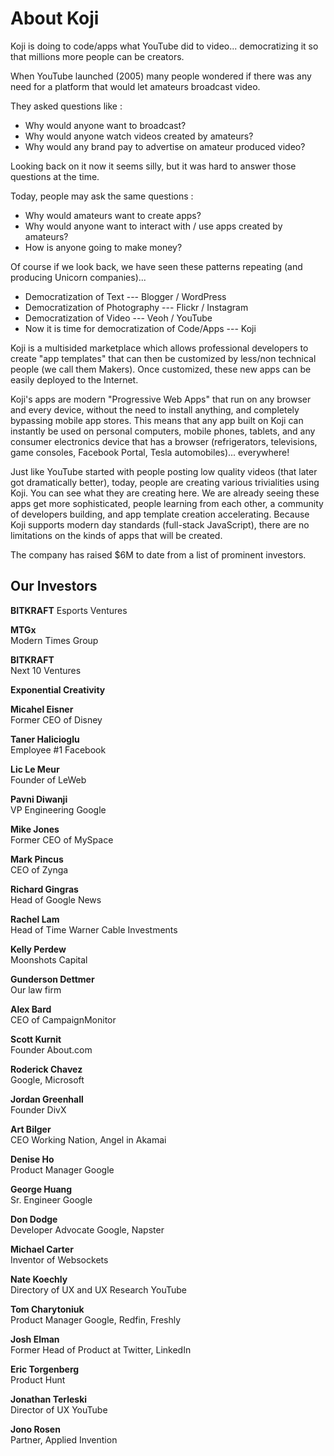 # About Koji
Koji is doing to code/apps what YouTube did to video... democratizing it so that millions more people can be creators.  

When YouTube launched (2005) many people wondered if there was any need for a platform that would let amateurs broadcast video.  

They asked questions like : 

* Why would anyone want to broadcast?  
* Why would anyone watch videos created by amateurs?  
* Why would any brand pay to advertise on amateur produced video? 

Looking back on it now it seems silly, but it was hard to answer those questions at the time. 

Today, people may ask the same questions :  

* Why would amateurs want to create apps?
* Why would anyone want to interact with / use apps created by amateurs?
* How is anyone going to make money?

Of course if we look back, we have seen these patterns repeating (and producing Unicorn companies)...

* Democratization of Text --- Blogger / WordPress 
* Democratization of Photography --- Flickr / Instagram
* Democratization of Video --- Veoh / YouTube
* Now it is time for democratization of Code/Apps --- Koji

Koji is a multisided marketplace which allows professional developers to create "app templates" that can then be customized by less/non technical people (we call them Makers). Once customized, these new apps can be easily deployed to the Internet.  

Koji's apps are modern "Progressive Web Apps" that run on any browser and every device, without the need to install anything, and completely bypassing mobile app stores. This means that any app built on Koji can instantly be used on personal computers, mobile phones, tablets, and any consumer electronics device that has a browser (refrigerators, televisions, game consoles, Facebook Portal, Tesla automobiles)... everywhere!

Just like YouTube started with people posting low quality videos (that later got dramatically better), today, people are creating various trivialities using Koji.  You can see what they are creating here.  We are already seeing these apps get more sophisticated, people learning from each other, a community of developers building, and app template creation accelerating.  Because Koji supports modern day standards (full-stack JavaScript), there are no limitations on the kinds of apps that will be created.

The company has raised $6M to date from a list of prominent investors.

## Our Investors

**BITKRAFT**
Esports Ventures

**MTGx**\
Modern Times Group

**BITKRAFT**\
Next 10 Ventures

**Exponential Creativity**

**Micahel Eisner**\
Former CEO of Disney

**Taner Halicioglu**\
Employee #1 Facebook

**Lic Le Meur**\
Founder of LeWeb

**Pavni Diwanji**\
VP Engineering Google

**Mike Jones**\
Former CEO of MySpace

**Mark Pincus**\
CEO of Zynga

**Richard Gingras**\
Head of Google News

**Rachel Lam**\
Head of Time Warner Cable Investments

**Kelly Perdew**\
Moonshots Capital

**Gunderson Dettmer**\
Our law firm

**Alex Bard**\
CEO of CampaignMonitor

**Scott Kurnit**\
Founder About.com

**Roderick Chavez**\
Google, Microsoft

**Jordan Greenhall**\
Founder DivX

**Art Bilger**\
CEO Working Nation, Angel in Akamai

**Denise Ho**\
Product Manager Google

**George Huang**\
Sr. Engineer Google

**Don Dodge**\
Developer Advocate Google, Napster

**Michael Carter**\
Inventor of Websockets

**Nate Koechly**\
Directory of UX and UX Research YouTube

**Tom Charytoniuk**\
Product Manager Google, Redfin, Freshly

**Josh Elman**\
Former Head of Product at Twitter, LinkedIn

**Eric Torgenberg**\
Product Hunt

**Jonathan Terleski**\
Director of UX YouTube

**Jono Rosen**\
Partner, Applied Invention
